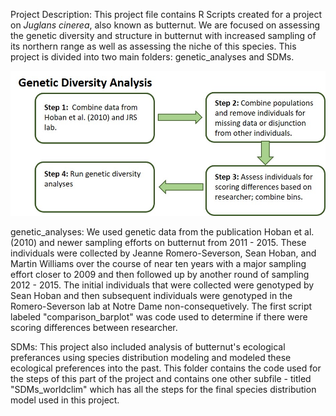 Project Description:
This project file contains R Scripts created for a project on <i>Juglans cinerea</i>, also known as butternut. We are focused on assessing the genetic diversity and structure in butternut with increased sampling of its northern range as well as assessing the niche of this species. This project is divided into two main folders: genetic_analyses and SDMs.

![Alt text](Images/butternut_gendiv_flowchart.jpg?raw=true "Flowchart for project") 

genetic_analyses: We used genetic data from the publication Hoban et al. (2010) and newer sampling efforts on butternut from 2011 - 2015. These individuals were collected by Jeanne Romero-Severson, Sean Hoban, and Martin Williams over the course of near ten years with a major sampling effort closer to 2009 and then followed up by another round of sampling 2012 - 2015. The initial individuals that were collected were genotyped by Sean Hoban and then subsequent individuals were genotyped in the Romero-Severson lab at Notre Dame non-consequetively. The first script labeled "comparison_barplot" was code used to determine if there were scoring differences between researcher. 

SDMs: This project also included analysis of butternut's ecological preferances using species distribution modeling and modeled these ecological preferences into the past. This folder contains the code used for the steps of this part of the project and contains one other subfile - titled "SDMs_worldclim" which has all the steps for the final species distribution model used in this project.
 
